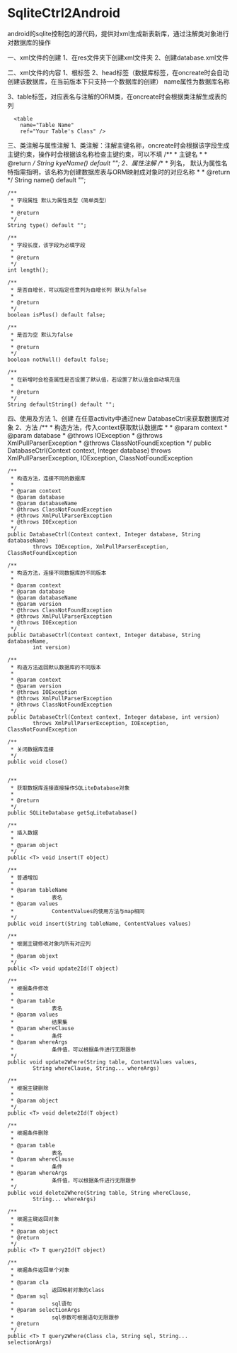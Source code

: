 SqliteCtrl2Android
==================

android的sqlite控制包的源代码，提供对xml生成新表新库，通过注解类对象进行对数据库的操作

一、xml文件的创建
  1、在res文件夹下创建xml文件夹
  2、创建database.xml文件
  
二、xml文件的内容
  1、根标签
  <database>
  2、head标签（数据库标签，在oncreate时会自动创建该数据库，在当前版本下只支持一个数据库的创建）
    name属性为数据库名称
    
  <head name="Database Name" />
  
  3、table标签，对应表名与注解的ORM类，在oncreate时会根据类注解生成表的列
  
      <table
        name="Table Name"
        ref="Your Table's Class" />


三、类注解与属性注解
  1、类注解：注解主键名称，oncreate时会根据该字段生成主键约束，操作时会根据该名称检查主键约束，可以不填
 	/**
	 * 主键名
	 * 
	 * @return
	 */
	String kyeName() default "";
  2、属性注解
  /**
	 * 列名， 默认为属性名特指需指明，该名称为创建数据库表与ORM映射成对象时的对应名称
	 * 
	 * @return
	 */
	String name() default "";

	/**
	 * 字段属性 默认为属性类型（简单类型）
	 * 
	 * @return
	 */
	String type() default "";

	/**
	 * 字段长度，该字段为必填字段
	 * 
	 * @return
	 */
	int length();

	/**
	 * 是否自增长，可以指定任意列为自增长列 默认为false
	 * 
	 * @return
	 */
	boolean isPlus() default false;

	/**
	 * 是否为空 默认为false
	 * 
	 * @return
	 */
	boolean notNull() default false;

	/**
	 * 在新增时会检查属性是否设置了默认值，若设置了默认值会自动填充值
	 * 
	 * @return
	 */
	String defaultString() default "";
	
四、使用及方法
  1、创建
    在任意activity中通过new DatabaseCtrl来获取数据库对象
  2、方法
  	/**
	 * 构造方法，传入context获取默认数据库
	 * 
	 * @param context
	 * @param database
	 * @throws IOException
	 * @throws XmlPullParserException
	 * @throws ClassNotFoundException
	 */
	public DatabaseCtrl(Context context, Integer database)
			throws XmlPullParserException, IOException, ClassNotFoundException

	/**
	 * 构造方法，连接不同的数据库
	 * 
	 * @param context
	 * @param database
	 * @param databaseName
	 * @throws ClassNotFoundException
	 * @throws XmlPullParserException
	 * @throws IOException
	 */
	public DatabaseCtrl(Context context, Integer database, String databaseName)
			throws IOException, XmlPullParserException, ClassNotFoundException

	/**
	 * 构造方法，连接不同数据库的不同版本
	 * 
	 * @param context
	 * @param database
	 * @param databaseName
	 * @param version
	 * @throws ClassNotFoundException
	 * @throws XmlPullParserException
	 * @throws IOException
	 */
	public DatabaseCtrl(Context context, Integer database, String databaseName,
			int version)

	/**
	 * 构造方法返回默认数据库的不同版本
	 * 
	 * @param context
	 * @param version
	 * @throws IOException
	 * @throws XmlPullParserException
	 * @throws ClassNotFoundException
	 */
	public DatabaseCtrl(Context context, Integer database, int version)
			throws XmlPullParserException, IOException, ClassNotFoundException
			
	/**
	 * 关闭数据库连接
	 */
	public void close()
	
	
	/**
	 * 获取数据库连接直接操作SQLiteDatabase对象
	 * 
	 * @return
	 */
	public SQLiteDatabase getSqLiteDatabase()

	/**
	 * 插入数据
	 * 
	 * @param object
	 */
	public <T> void insert(T object) 

	/**
	 * 普通增加
	 * 
	 * @param tableName
	 *            表名
	 * @param values
	 *            ContentValues的使用方法与map相同
	 */
	public void insert(String tableName, ContentValues values)

	/**
	 * 根据主键修改对象内所有对应列
	 * 
	 * @param objext
	 */
	public <T> void update2Id(T object)

	/**
	 * 根据条件修改
	 * 
	 * @param table
	 *            表名
	 * @param values
	 *            结果集
	 * @param whereClause
	 *            条件
	 * @param whereArgs
	 *            条件值，可以根据条件进行无限跟参
	 */
	public void update2Where(String table, ContentValues values,
			String whereClause, String... whereArgs)

	/**
	 * 根据主键删除
	 * 
	 * @param object
	 */
	public <T> void delete2Id(T object)

	/**
	 * 根据条件删除
	 * 
	 * @param table
	 *            表名
	 * @param whereClause
	 *            条件
	 * @param whereArgs
	 *            条件值，可以根据条件进行无限跟参
	 */
	public void delete2Where(String table, String whereClause,
			String... whereArgs)

	/**
	 * 根据主键返回对象
	 * 
	 * @param object
	 * @return
	 */
	public <T> T query2Id(T object)

	/**
	 * 根据条件返回单个对象
	 * 
	 * @param cla
	 *            返回映射对象的class
	 * @param sql
	 *            sql语句
	 * @param selectionArgs
	 *            sql参数可根据语句无限跟参
	 * @return
	 */
	public <T> T query2Where(Class cla, String sql, String... selectionArgs)
	
